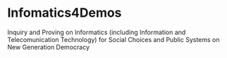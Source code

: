 # Infomatics4Demos
Inquiry and Proving on Informatics (including Information and Telecomunication Technology) for Social Choices and Public Systems on New Generation Democracy
